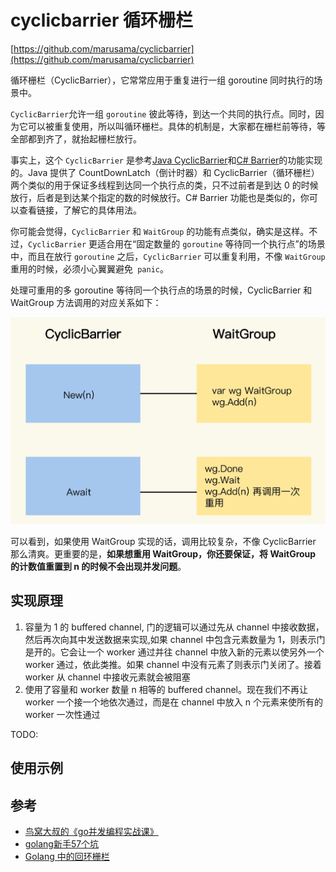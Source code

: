 # cyclicbarrier 循环栅栏

[https://github.com/marusama/cyclicbarrier](https://github.com/marusama/cyclicbarrier)

循环栅栏（CyclicBarrier），它常常应用于重复进行一组 goroutine 同时执行的场景中。


`CyclicBarrier`允许一组 `goroutine` 彼此等待，到达一个共同的执行点。同时，因为它可以被重复使用，所以叫循环栅栏。具体的机制是，大家都在栅栏前等待，等全部都到齐了，就抬起栅栏放行。

事实上，这个 `CyclicBarrier` 是参考[Java CyclicBarrier](https://docs.oracle.com/en/java/javase/15/docs/api/java.base/java/util/concurrent/CyclicBarrier.html)和[C# Barrier](https://learn.microsoft.com/en-us/dotnet/api/system.threading.barrier?redirectedfrom=MSDN&view=netcore-3.1)的功能实现的。Java 提供了 CountDownLatch（倒计时器）和 CyclicBarrier（循环栅栏）两个类似的用于保证多线程到达同一个执行点的类，只不过前者是到达 0 的时候放行，后者是到达某个指定的数的时候放行。C# Barrier 功能也是类似的，你可以查看链接，了解它的具体用法。


你可能会觉得，`CyclicBarrier` 和 `WaitGroup` 的功能有点类似，确实是这样。不过，`CyclicBarrier` 更适合用在“固定数量的 `goroutine` 等待同一个执行点”的场景中，而且在放行 `goroutine` 之后，`CyclicBarrier` 可以重复利用，不像 `WaitGroup` 重用的时候，必须小心翼翼避免` panic`。

处理可重用的多 goroutine 等待同一个执行点的场景的时候，CyclicBarrier 和 WaitGroup 方法调用的对应关系如下：



![CyclicBarrier](/study/imgs/CyclicBarrier.webp)


可以看到，如果使用 WaitGroup 实现的话，调用比较复杂，不像 CyclicBarrier 那么清爽。更重要的是，**如果想重用 WaitGroup，你还要保证，将 WaitGroup 的计数值重置到 n 的时候不会出现并发问题**。


## 实现原理

1. 容量为 1 的 buffered channel, 门的逻辑可以通过先从 channel 中接收数据，然后再次向其中发送数据来实现,如果 channel 中包含元素数量为 1，则表示门是开的。它会让一个 worker 通过并往 channel 中放入新的元素以使另外一个 worker 通过，依此类推。如果 channel 中没有元素了则表示门关闭了。接着 worker 从 channel 中接收元素就会被阻塞
2. 使用了容量和 worker 数量 n 相等的 buffered channel。现在我们不再让 worker 一个接一个地依次通过，而是在 channel 中放入 n 个元素来使所有的 worker 一次性通过

TODO: 


## 使用示例




## 参考

- [鸟窝大叔的《go并发编程实战课》](https://time.geekbang.org/column/article/309098)
- [golang新手57个坑](/study/g-golang/2-book/2-Golang新手可能会踩的57个坑.md)
- [Golang 中的回环栅栏](https://zhuanlan.zhihu.com/p/144871831)